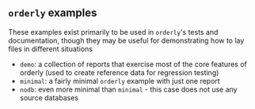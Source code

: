 ## `orderly` examples

These examples exist primarily to be used in `orderly`'s tests and documentation, though they may be useful for demonstrating how to lay files in different situations

* `demo`: a collection of reports that exercise most of the core features of orderly (used to create reference data for regression testing)
* `minimal`: a fairly minimal `orderly` example with just one report
* `nodb`: even more minimal than `minimal` - this case does not use any source databases
